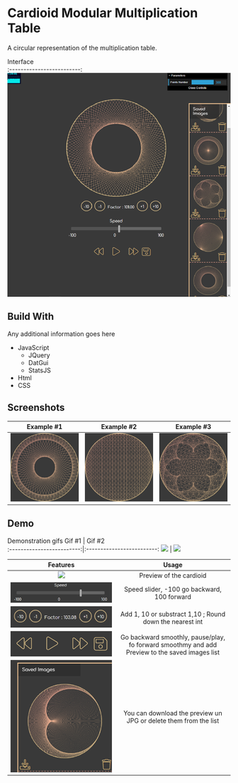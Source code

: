 
# Cardioid Modular Multiplication Table

A circular representation of the multiplication table.

Interface            
:-------------------------:
![](Images/Interface.png)    


## Build With

Any additional information goes here

- JavaScript
    - JQuery
    - DatGui
    - StatsJS
- Html
- CSS

## Screenshots

Example #1                 |  Example #2               | Example #3
:-------------------------:|:-------------------------:|:-------------------------:
![](Images/61.jpg)   |  ![](Images/74.jpg)|  ![](Images/103.jpg)


## Demo

Demonstration gifs
Gif #1                     |  Gif #2     
:-------------------------:|:-------------------------:
![](Images/gif1.gif)       | ![](Images/gif2.gif) 

 

Features                   |  Usage 
:-------------------------:|:-------------------------:
![](https://...Dark.png)   |  Preview of the cardioid
![](Images/SpeedSlider.png)   |  Speed slider, -100 go backward, 100 forward
![](Images/OffsetFactor.png)   |  Add 1, 10 or substract 1,10 ; Round down the nearest int
![](Images/PausePlay.png)   |  Go backward smoothly, pause/play, fo forward smoothmy and add Preview to the saved images list
![](Images/DownloadDelete.png)   |  You can download the preview un JPG or delete them from the list
 
